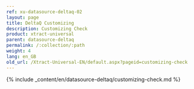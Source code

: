 ```yaml
---
ref: xu-datasource-deltaq-02
layout: page
title: DeltaQ Customizing
description: Customizing Check
product: xtract-universal
parent: datasource-deltaq
permalink: /:collection/:path
weight: 4
lang: en_GB
old_url: /Xtract-Universal-EN/default.aspx?pageid=customizing-check
---
```

{% include _content/en/datasource-deltaq/customizing-check.md %}